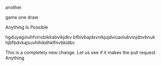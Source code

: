 
another

game
one
draw

Anything 
Is 
Possible

hgduyagviuhfvinvbikkabvikjdkv
bfbivbajdsvnikjujdviuaoiubviojdnvbnuk
hjbfbdvkajsuvhihikdhklfnvbkidbv


This is a completely new change.
Let us see if it makes the pull request
Anything

